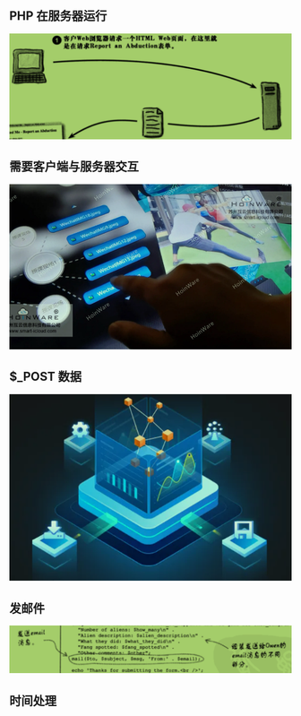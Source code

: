 ## PHP 在服务器运行
![](images/2022-11-11-20-01-45.png)

## 需要客户端与服务器交互
![](images/2022-11-11-20-07-55.png)

## $_POST 数据

![](images/2022-11-11-20-11-42.png)

## 发邮件
![](images/2022-11-12-05-33-20.png)

## 时间处理


